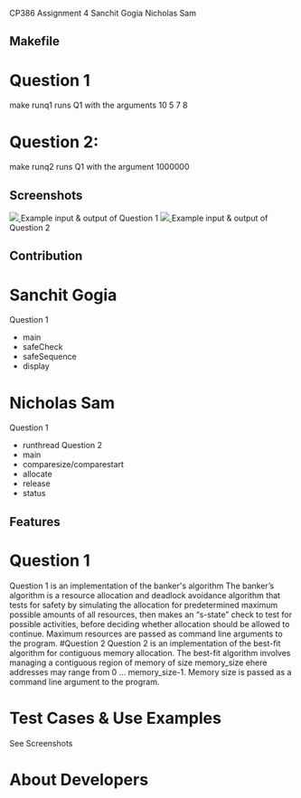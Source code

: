 CP386 Assignment 4
Sanchit Gogia
Nicholas Sam

## Makefile
# Question 1
make runq1
runs Q1 with the arguments 10 5 7 8
# Question 2:
make runq2
runs Q1 with the argument 1000000

## Screenshots
<a href="https://github.com/SanchitGogia/CP386-A4/readme">
	<img src="https://github.com/SanchitGogia/CP386-A4/readme/Q1.png" />
</a>
Example input & output of Question 1
<a href="https://github.com/SanchitGogia/CP386-A4/readme">
	<img src="https://github.com/SanchitGogia/CP386-A4/readme/Q2.png" />
</a>
Example input & output of Question 2

## Contribution
# Sanchit Gogia
Question 1
- main
- safeCheck
- safeSequence
- display
# Nicholas Sam
Question 1
- runthread
Question 2
- main
- comparesize/comparestart
- allocate
- release
- status

## Features
# Question 1
Question 1 is an implementation of the banker's algorithm
The banker’s algorithm is a resource allocation and deadlock avoidance algorithm 
that tests for safety by simulating the allocation for predetermined maximum possible 
amounts of all resources, then makes an “s-state” check to test for possible activities, 
before deciding whether allocation should be allowed to continue.
Maximum resources are passed as command line arguments to the program.
#Question 2
Question 2 is an implementation of the best-fit algorithm for contiguous
memory allocation. The best-fit algorithm involves managing a contiguous region
of memory of size memory_size ehere addresses may range from 0 ... memory_size-1.
Memory size is passed as a command line argument to the program.

# Test Cases & Use Examples
See Screenshots

# About Developers
